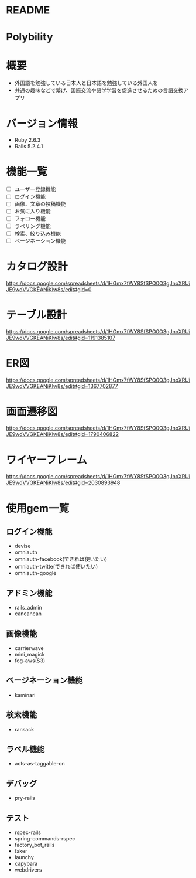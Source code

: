 # README

# Polybility

# 概要
* 外国語を勉強している日本人と日本語を勉強している外国人を
* 共通の趣味などで繋げ、国際交流や語学学習を促進させるための言語交換アプリ

# バージョン情報
* Ruby 2.6.3
* Rails 5.2.4.1

# 機能一覧
- [ ] ユーザー登録機能
- [ ] ログイン機能
- [ ] 画像、文章の投稿機能
- [ ] お気に入り機能
- [ ] フォロー機能
- [ ] ラベリング機能
- [ ] 検索、絞り込み機能
- [ ] ページネーション機能

# カタログ設計
https://docs.google.com/spreadsheets/d/1HGmx7fWY8SfSPO0O3gJnoXRUiJE9wdVVGKEANiKlw8s/edit#gid=0
# テーブル設計
https://docs.google.com/spreadsheets/d/1HGmx7fWY8SfSPO0O3gJnoXRUiJE9wdVVGKEANiKlw8s/edit#gid=1191385107
# ER図
https://docs.google.com/spreadsheets/d/1HGmx7fWY8SfSPO0O3gJnoXRUiJE9wdVVGKEANiKlw8s/edit#gid=1367702877
# 画面遷移図
https://docs.google.com/spreadsheets/d/1HGmx7fWY8SfSPO0O3gJnoXRUiJE9wdVVGKEANiKlw8s/edit#gid=1790406822
# ワイヤーフレーム
https://docs.google.com/spreadsheets/d/1HGmx7fWY8SfSPO0O3gJnoXRUiJE9wdVVGKEANiKlw8s/edit#gid=2030893948

# 使用gem一覧
## ログイン機能
* devise
* omniauth
* omniauth-facebook(できれば使いたい)
* omniauth-twitte(できれば使いたい)
* omniauth-google

## アドミン機能
* rails_admin
* cancancan

## 画像機能
* carrierwave
* mini_magick
* fog-aws(S3)

## ページネーション機能
* kaminari

## 検索機能
* ransack

## ラベル機能
* acts-as-taggable-on

## デバッグ
* pry-rails

## テスト
* rspec-rails
* spring-commands-rspec
* factory_bot_rails
* faker
* launchy
* capybara
* webdrivers
